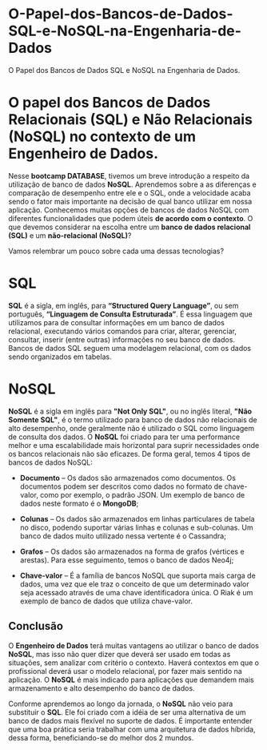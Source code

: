 # O-Papel-dos-Bancos-de-Dados-SQL-e-NoSQL-na-Engenharia-de-Dados
O Papel dos Bancos de Dados SQL e NoSQL na Engenharia de Dados.

# O papel dos Bancos de Dados Relacionais (SQL) e Não Relacionais (NoSQL) no contexto de um Engenheiro de Dados.

Nesse **bootcamp DATABASE**, tivemos um breve introdução a respeito da utilização de banco de dados **NoSQL**. Aprendemos sobre a as diferenças e comparação de desempenho entre ele e o SQL, onde  a velocidade acaba sendo o fator mais importante na decisão de qual banco utilizar em nossa aplicação. Conhecemos muitas opções de bancos de dados NoSQL com diferentes funcionalidades que podem úteis **de acordo com o contexto**. 
O que devemos considerar na escolha entre um **banco de dados relacional (SQL)** e um **não-relacional (NoSQL)**?

Vamos relembrar um pouco sobre cada uma dessas tecnologias?


# SQL

**SQL** é a sigla, em inglês, para **“Structured Query Language”**, ou sem português, **“Linguagem de Consulta Estruturada”**. 
É essa linguagem que utilizamos para de consultar informações em um banco de dados relacional, executando vários comandos para criar, alterar, gerenciar, consultar, inserir (entre outras) informações no seu banco de dados. 
Bancos de dados SQL seguem uma modelagem relacional, com os dados sendo organizados  em tabelas. 

# NoSQL

**NoSQL** é a sigla em inglês para **"Not Only SQL"**, ou no inglês literal, **"Não Somente SQL"**,  é o termo utilizado para banco de dados não relacionais de alto desempenho, onde geralmente não é utilizado o SQL como linguagem de consulta dos dados. 
O **NoSQL** foi criado para ter uma performance melhor e uma escalabilidade mais horizontal para suprir necessidades onde os bancos relacionais não são eficazes. 
De forma geral, temos 4 tipos de bancos de dados NoSQL:

-   **Documento**  – Os dados são armazenados como documentos. Os documentos podem ser descritos como dados no formato de chave-valor, como por exemplo, o padrão JSON. Um exemplo de banco de dados neste formato é o **MongoDB**;
    
-   **Colunas**  – Os dados são armazenados em linhas particulares de tabela no disco, podendo suportar várias linhas e colunas e sub-colunas. Um banco de dados muito utilizado nessa vertente é o Cassandra;
    
-   **Grafos**  – Os dados são armazenados na forma de grafos (vértices e arestas). Para esse seguimento, temos o banco de dados Neo4j;
    
-   **Chave-valor**  – É a família de bancos NoSQL que suporta mais carga de dados, uma vez que ele traz o conceito de que um determinado valor seja acessado através de uma chave identificadora única. O Riak é um exemplo de banco de dados que utiliza chave-valor.


## Conclusão

O **Engenheiro de Dados** terá muitas vantagens ao utilizar o banco de dados **NoSQL**, mas isso não quer dizer que deverá ser usado em todas as situações, sem analizar com critério o contexto. 
Haverá contextos em que o profissional deverá usar o modelo relacional, por fazer mais sentido na aplicação. 
O **NoSQL** é mais indicado para aplicações que demandem mais armazenamento e alto desempenho do banco de dados.

Conforme aprendemos ao longo da jornada, o **NoSQL** não veio para substituir o **SQL**.
Ele foi criado com a idéia de ser uma alternativa de um banco de dados mais flexível no suporte de dados. 
É importante entender que uma boa prática seria trabalhar com uma arquitetura de dados híbrida, dessa forma, beneficiando-se do melhor dos 2 mundos.
